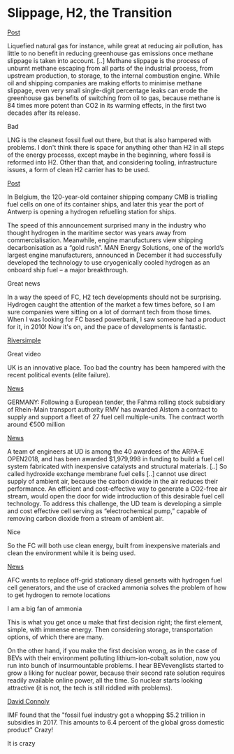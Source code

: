 # Slippage, H2, the Transition

[Post](https://chinadialogueocean.net/8170-china-uniquely-placed-to-green-shipping/#.XOQkavaAzzs.twitter)

Liquefied natural gas for instance, while great at reducing air
pollution, has little to no benefit in reducing greenhouse gas
emissions once methane slippage is taken into account. [..] Methane
slippage is the process of unburnt methane escaping from all parts of
the industrial process, from upstream production, to storage, to the
internal combustion engine. While oil and shipping companies are
making efforts to minimise methane slippage, even very small
single-digit percentage leaks can erode the greenhouse gas benefits of
switching from oil to gas, because methane is 84 times more potent
than CO2 in its warming effects, in the first two decades after its
release.

Bad

LNG is the cleanest fossil fuel out there, but that is also hampered
with problems. I don't think there is space for anything other than H2
in all steps of the energy processs, except maybe in the beginning,
where fossil is reformed into H2. Other than that, and considering
tooling, infrastructure issues, a form of clean H2 carrier has to be 
used. 

[Post](https://chinadialogueocean.net/8170-china-uniquely-placed-to-green-shipping/#.XOQkavaAzzs.twitter)

In Belgium, the 120-year-old container shipping company CMB is
trialling fuel cells on one of its container ships, and later this
year the port of Antwerp is opening a hydrogen refuelling station for
ships.

The speed of this announcement surprised many in the industry who
thought hydrogen in the maritime sector was years away from
commercialisation. Meanwhile, engine manufacturers view shipping
decarbonisation as a “gold rush”. MAN Energy Solutions, one of the
world’s largest engine manufacturers, announced in December it had
successfully developed the technology to use cryogenically cooled
hydrogen as an onboard ship fuel – a major breakthrough.

Great news

In a way the speed of FC, H2 tech developments should not be
surprising. Hydrogen caught the attention of the market a few times
before, so I am sure companies were sitting on a lot of dormant tech
from those times. When I was looking for FC based powerbank, I saw
someone had a product for it, in 2010! Now it's on, and the pace of
developments is fantastic.

[Riversimple](https://twitter.com/riversimple/status/1130862811691802624)

Great video

UK is an innovative place. Too bad the country has been hampered with
the recent political events (elite failure).

[News](https://www.railwaygazette.com/news/traction-rolling-stock/single-view/view/worlds-largest-fleet-of-fuel-cell-trains-ordered.html)

GERMANY: Following a European tender, the Fahma rolling stock
subsidiary of Rhein-Main transport authority RMV has awarded Alstom a
contract to supply and support a fleet of 27 fuel cell
multiple-units. The contract worth around €500 million

[News](https://www.udel.edu/udaily/2019/may/arpa-e-project-shimshon-gottesfeld-yushan-yan/)

A team of engineers at UD is among the 40 awardees of the ARPA-E
OPEN2018, and has been awarded $1,979,998 in funding to build a fuel
cell system fabricated with inexpensive catalysts and structural
materials. [..] So called hydroxide exchange membrane fuel cells [..]
cannot use direct supply of ambient air, because the carbon dioxide in
the air reduces their performance. An efficient and cost-effective way
to generate a CO2-free air stream, would open the door for wide
introduction of this desirable fuel cell technology. To address this
challenge, the UD team is developing a simple and cost effective cell
serving as “electrochemical pump,” capable of removing carbon dioxide
from a stream of ambient air.

Nice

So the FC will both use clean energy, built from inexpensive materials
and clean the environment while it is being used.

[News](https://www.proactiveinvestors.co.uk/companies/news/220572/afc-energy-reports-success-in-proof-of-concept-trial-using-ammonia-as-feedstock-220572.html)

AFC wants to replace off-grid stationary diesel gensets with hydrogen
fuel cell generators, and the use of cracked ammonia solves the
problem of how to get hydrogen to remote locations

I am a big fan of ammonia

This is what you get once u make that first decision right; the first
element, simple, with immense energy. Then considering storage,
transportation options, of which there are many.

On the other hand, if you make the first decision wrong, as in the
case of BEVs with their environment polluting lithium-ion-cobalt
solution, now you run into bunch of insurmountable problems. I hear
BEVevenglists started to grow a liking for nuclear power, because
their second rate solution requires readily available online power,
all the time. So nuclear starts looking attractive (it is not, the
tech is still riddled with problems).

[David Connoly](https://twitter.com/davconnolly/status/1129685070825054208)

IMF found that the "fossil fuel industry got a whopping $5.2 trillion
in subsidies in 2017. This amounts to 6.4 percent of the global gross
domestic product" Crazy!

It is crazy



